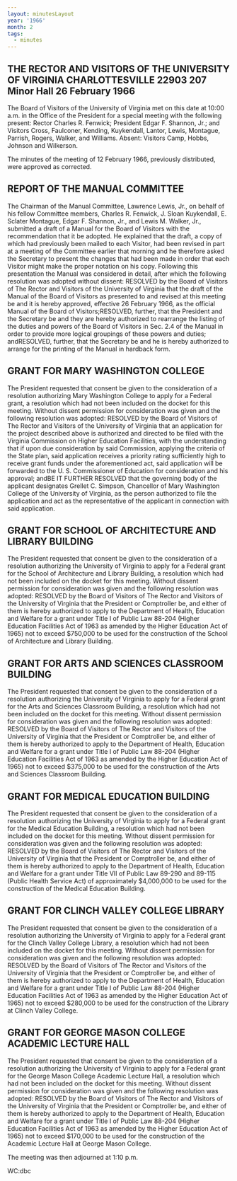 ```yaml
---
layout: minutesLayout
year: '1966'
month: 2
tags:
  - minutes
---
```

THE RECTOR AND VISITORS OF THE UNIVERSITY OF VIRGINIA CHARLOTTESVILLE 22903 207 Minor Hall 26 February 1966
-----------------------------------------------------------------------------------------------------------

The Board of Visitors of the University of Virginia met on this date at 10:00 a.m. in the Office of the President for a special meeting with the following present: Rector Charles R. Fenwick; President Edgar F. Shannon, Jr.; and Visitors Cross, Faulconer, Kending, Kuykendall, Lantor, Lewis, Montague, Parrish, Rogers, Walker, and Williams. Absent: Visitors Camp, Hobbs, Johnson and Wilkerson.

The minutes of the meeting of 12 February 1966, previously distributed, were approved as corrected.

REPORT OF THE MANUAL COMMITTEE
------------------------------

The Chairman of the Manual Committee, Lawrence Lewis, Jr., on behalf of his fellow Committee members, Charles R. Fenwick, J. Sloan Kuykendall, E. Sclater Montague, Edgar F. Shannon, Jr., and Lewis M. Walker, Jr., submitted a draft of a Manual for the Board of Visitors with the recommendation that it be adopted. He explained that the draft, a copy of which had previously been mailed to each Visitor, had been revised in part at a meeting of the Committee earlier that morning and he therefore asked the Secretary to present the changes that had been made in order that each Visitor might make the proper notation on his copy. Following this presentation the Manual was considered in detail, after which the following resolution was adopted without dissent: RESOLVED by the Board of Visitors of The Rector and Visitors of the University of Virginia that the draft of the Manual of the Board of Visitors as presented to and revised at this meeting be and it is hereby approved, effective 26 February 1966, as the official Manual of the Board of Visitors;RESOLVED, further, that the President and the Secretary be and they are hereby authorized to rearrange the listing of the duties and powers of the Board of Visitors in Sec. 2.4 of the Manual in order to provide more logical groupings of these powers and duties; andRESOLVED, further, that the Secretary be and he is hereby authorized to arrange for the printing of the Manual in hardback form.

GRANT FOR MARY WASHINGTON COLLEGE
---------------------------------

The President requested that consent be given to the consideration of a resolution authorizing Mary Washington College to apply for a Federal grant, a resolution which had not been included on the docket for this meeting. Without dissent permission for consideration was given and the following resolution was adopted: RESOLVED by the Board of Visitors of The Rector and Visitors of the University of Virginia that an application for the project described above is authorized and directed to be filed with the Virginia Commission on Higher Education Facilities, with the understanding that if upon due consideration by said Commission, applying the criteria of the State plan, said application receives a priority rating sufficiently high to receive grant funds under the aforementioned act, said application will be forwarded to the U. S. Commissioner of Education for consideration and his approval; andBE IT FURTHER RESOLVED that the governing body of the applicant designates Grellet C. Simpson, Chancellor of Mary Washington College of the University of Virginia, as the person authorized to file the application and act as the representative of the applicant in connection with said application.

GRANT FOR SCHOOL OF ARCHITECTURE AND LIBRARY BUILDING
-----------------------------------------------------

The President requested that consent be given to the consideration of a resolution authorizing the University of Virginia to apply for a Federal grant for the School of Architecture and Library Building, a resolution which had not been included on the docket for this meeting. Without dissent permission for consideration was given and the following resolution was adopted: RESOLVED by the Board of Visitors of The Rector and Visitors of the University of Virginia that the President or Comptroller be, and either of them is hereby authorized to apply to the Department of Health, Education and Welfare for a grant under Title I of Public Law 88-204 (Higher Education Facilities Act of 1963 as amended by the Higher Education Act of 1965) not to exceed $750,000 to be used for the construction of the School of Architecture and Library Building.

GRANT FOR ARTS AND SCIENCES CLASSROOM BUILDING
----------------------------------------------

The President requested that consent be given to the consideration of a resolution authorizing the University of Virginia to apply for a Federal grant for the Arts and Sciences Classroom Building, a resolution which had not been included on the docket for this meeting. Without dissent permission for consideration was given and the following resolution was adopted: RESOLVED by the Board of Visitors of The Rector and Visitors of the University of Virginia that the President or Comptroller be, and either of them is hereby authorized to apply to the Department of Health, Education and Welfare for a grant under Title I of Public Law 88-204 (Higher Education Facilities Act of 1963 as amended by the Higher Education Act of 1965) not to exceed $375,000 to be used for the construction of the Arts and Sciences Classroom Building.

GRANT FOR MEDICAL EDUCATION BUILDING
------------------------------------

The President requested that consent be given to the consideration of a resolution authorizing the University of Virginia to apply for a Federal grant for the Medical Education Building, a resolution which had not been included on the docket for this meeting. Without dissent permission for consideration was given and the following resolution was adopted: RESOLVED by the Board of Visitors of The Rector and Visitors of the University of Virginia that the President or Comptroller be, and either of them is hereby authorized to apply to the Department of Health, Education and Welfare for a grant under Title VII of Public Law 89-290 and 89-115 (Public Health Service Act) of approximately $4,000,000 to be used for the construction of the Medical Education Building.

GRANT FOR CLINCH VALLEY COLLEGE LIBRARY
---------------------------------------

The President requested that consent be given to the consideration of a resolution authorizing the University of Virginia to apply for a Federal grant for the Clinch Valley College Library, a resolution which had not been included on the docket for this meeting. Without dissent permission for consideration was given and the following resolution was adopted: RESOLVED by the Board of Visitors of The Rector and Visitors of the University of Virginia that the President or Comptroller be, and either of them is hereby authorized to apply to the Department of Health, Education and Welfare for a grant under Title I of Public Law 88-204 (Higher Education Facilities Act of 1963 as amended by the Higher Education Act of 1965) not to exceed $280,000 to be used for the construction of the Library at Clinch Valley College.

GRANT FOR GEORGE MASON COLLEGE ACADEMIC LECTURE HALL
----------------------------------------------------

The President requested that consent be given to the consideration of a resolution authorizing the University of Virginia to apply for a Federal grant for the George Mason College Academic Lecture Hall, a resolution which had not been included on the docket for this meeting. Without dissent permission for consideration was given and the following resolution was adopted: RESOLVED by the Board of Visitors of The Rector and Visitors of the University of Virginia that the President or Comptroller be, and either of them is hereby authorized to apply to the Department of Health, Education and Welfare for a grant under Title I of Public Law 88-204 (Higher Education Facilities Act of 1963 as amended by the Higher Education Act of 1965) not to exceed $170,000 to be used for the construction of the Academic Lecture Hall at George Mason College.

The meeting was then adjourned at 1:10 p.m.

WC:dbc
